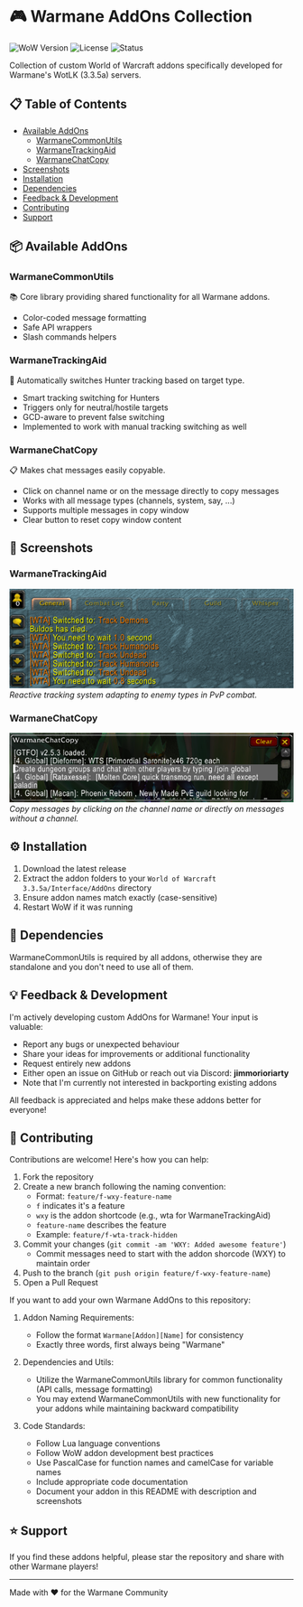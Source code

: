 # 🎮 Warmane AddOns Collection

![WoW Version](https://img.shields.io/badge/WoW-3.3.5a-blue.svg)
![License](https://img.shields.io/badge/license-GPL--3.0-green.svg)
![Status](https://img.shields.io/badge/status-active-success.svg)

Collection of custom World of Warcraft addons specifically developed for Warmane's WotLK (3.3.5a) servers.

## 📋 Table of Contents
- [Available AddOns](#-available-addons)
  - [WarmaneCommonUtils](#warmanecommonutils)
  - [WarmaneTrackingAid](#warmanetrackingaid)
  - [WarmaneChatCopy](#warmanechatcopy)
- [Screenshots](#-screenshots)
- [Installation](#️-installation)
- [Dependencies](#-dependencies)
- [Feedback & Development](#-feedback--development)
- [Contributing](#-contributing)
- [Support](#-support)

## 📦 Available AddOns

### WarmaneCommonUtils
📚 Core library providing shared functionality for all Warmane addons.
- Color-coded message formatting
- Safe API wrappers
- Slash commands helpers

### WarmaneTrackingAid
🎯 Automatically switches Hunter tracking based on target type.
- Smart tracking switching for Hunters
- Triggers only for neutral/hostile targets
- GCD-aware to prevent false switching
- Implemented to work with manual tracking switching as well

### WarmaneChatCopy
📋 Makes chat messages easily copyable.
- Click on channel name or on the message directly to copy messages
- Works with all message types (channels, system, say, ...)
- Supports multiple messages in copy window
- Clear button to reset copy window content

## 📸 Screenshots

### WarmaneTrackingAid
![Tracking Aid Demo](screenshots/tracking-aid-demo.png)
*Reactive tracking system adapting to enemy types in PvP combat.*

### WarmaneChatCopy
![Chat Copy Demo](screenshots/chat-copy-demo.png)
*Copy messages by clicking on the channel name or directly on messages without a channel.*

## ⚙️ Installation

1. Download the latest release
2. Extract the addon folders to your `World of Warcraft 3.3.5a/Interface/AddOns` directory
3. Ensure addon names match exactly (case-sensitive)
4. Restart WoW if it was running

## 🔧 Dependencies

WarmaneCommonUtils is required by all addons, otherwise they are standalone and you don't need to use all of them.

## 💡 Feedback & Development

I'm actively developing custom AddOns for Warmane! Your input is valuable:

- Report any bugs or unexpected behaviour
- Share your ideas for improvements or additional functionality
- Request entirely new addons
- Either open an issue on GitHub or reach out via Discord: **jimmorioriarty**
- Note that I'm currently not interested in backporting existing addons

All feedback is appreciated and helps make these addons better for everyone!

## 🤝 Contributing

Contributions are welcome! Here's how you can help:
1. Fork the repository
2. Create a new branch following the naming convention:
   - Format: `feature/f-wxy-feature-name`
   - `f` indicates it's a feature
   - `wxy` is the addon shortcode (e.g., wta for WarmaneTrackingAid)
   - `feature-name` describes the feature
   - Example: `feature/f-wta-track-hidden`
3. Commit your changes (`git commit -am 'WXY: Added awesome feature'`)
   - Commit messages need to start with the addon shorcode (WXY) to maintain order
4. Push to the branch (`git push origin feature/f-wxy-feature-name`)
5. Open a Pull Request

If you want to add your own Warmane AddOns to this repository:

1. Addon Naming Requirements:
   - Follow the format `Warmane[Addon][Name]` for consistency
   - Exactly three words, first always being "Warmane"

2. Dependencies and Utils:
   - Utilize the WarmaneCommonUtils library for common functionality (API calls, message formatting)
   - You may extend WarmaneCommonUtils with new functionality for your addons while maintaining backward compatibility

3. Code Standards:
   - Follow Lua language conventions
   - Follow WoW addon development best practices
   - Use PascalCase for function names and camelCase for variable names
   - Include appropriate code documentation
   - Document your addon in this README with description and screenshots

## ⭐ Support

If you find these addons helpful, please star the repository and share with other Warmane players!

---
Made with ❤️ for the Warmane Community
